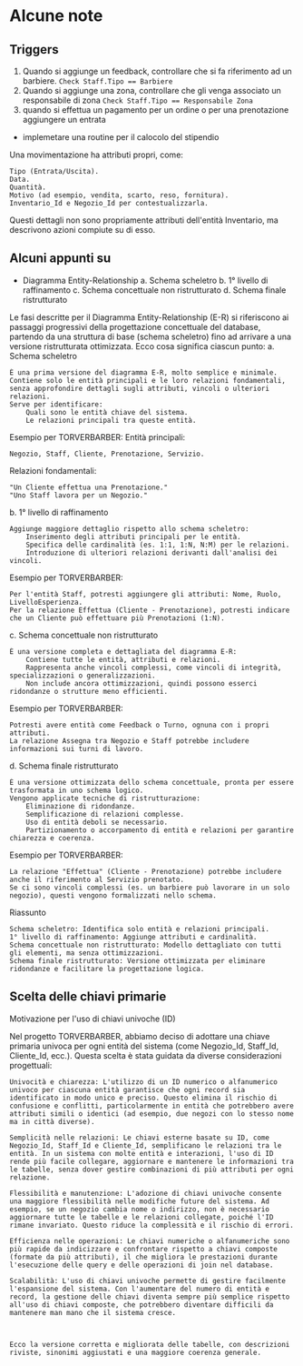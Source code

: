 # Alcune note

## Triggers

1. Quando si aggiunge un feedback, controllare che si fa riferimento ad un barbiere. `Check Staff.Tipo == Barbiere`
2. Quando si aggiunge una zona, controllare che gli venga associato un responsabile di zona `Check Staff.Tipo == Responsabile Zona`
3. quando si effettua un pagamento per un ordine o per una prenotazione aggiungere un entrata

- implemetare una routine per il calocolo del stipendio

Una movimentazione ha attributi propri, come:

    Tipo (Entrata/Uscita).
    Data.
    Quantità.
    Motivo (ad esempio, vendita, scarto, reso, fornitura).
    Inventario_Id e Negozio_Id per contestualizzarla.

Questi dettagli non sono propriamente attributi dell'entità Inventario, ma descrivono azioni compiute su di esso.

## Alcuni appunti su

- Diagramma Entity-Relationship
    a. Schema scheletro
    b. 1° livello di raffinamento
    c. Schema concettuale non ristrutturato
    d. Schema finale ristrutturato

Le fasi descritte per il Diagramma Entity-Relationship (E-R) si riferiscono ai passaggi progressivi della progettazione concettuale del database, partendo da una struttura di base (schema scheletro) fino ad arrivare a una versione ristrutturata ottimizzata. Ecco cosa significa ciascun punto:
a. Schema scheletro

    È una prima versione del diagramma E-R, molto semplice e minimale.
    Contiene solo le entità principali e le loro relazioni fondamentali, senza approfondire dettagli sugli attributi, vincoli o ulteriori relazioni.
    Serve per identificare:
        Quali sono le entità chiave del sistema.
        Le relazioni principali tra queste entità.

Esempio per TORVERBARBER: Entità principali:

    Negozio, Staff, Cliente, Prenotazione, Servizio.

Relazioni fondamentali:

    "Un Cliente effettua una Prenotazione."
    "Uno Staff lavora per un Negozio."

b. 1° livello di raffinamento

    Aggiunge maggiore dettaglio rispetto allo schema scheletro:
        Inserimento degli attributi principali per le entità.
        Specifica delle cardinalità (es. 1:1, 1:N, N:M) per le relazioni.
        Introduzione di ulteriori relazioni derivanti dall'analisi dei vincoli.

Esempio per TORVERBARBER:

    Per l'entità Staff, potresti aggiungere gli attributi: Nome, Ruolo, LivelloEsperienza.
    Per la relazione Effettua (Cliente - Prenotazione), potresti indicare che un Cliente può effettuare più Prenotazioni (1:N).

c. Schema concettuale non ristrutturato

    È una versione completa e dettagliata del diagramma E-R:
        Contiene tutte le entità, attributi e relazioni.
        Rappresenta anche vincoli complessi, come vincoli di integrità, specializzazioni o generalizzazioni.
        Non include ancora ottimizzazioni, quindi possono esserci ridondanze o strutture meno efficienti.

Esempio per TORVERBARBER:

    Potresti avere entità come Feedback o Turno, ognuna con i propri attributi.
    La relazione Assegna tra Negozio e Staff potrebbe includere informazioni sui turni di lavoro.

d. Schema finale ristrutturato

    È una versione ottimizzata dello schema concettuale, pronta per essere trasformata in uno schema logico.
    Vengono applicate tecniche di ristrutturazione:
        Eliminazione di ridondanze.
        Semplificazione di relazioni complesse.
        Uso di entità deboli se necessario.
        Partizionamento o accorpamento di entità e relazioni per garantire chiarezza e coerenza.

Esempio per TORVERBARBER:

    La relazione "Effettua" (Cliente - Prenotazione) potrebbe includere anche il riferimento al Servizio prenotato.
    Se ci sono vincoli complessi (es. un barbiere può lavorare in un solo negozio), questi vengono formalizzati nello schema.

Riassunto

    Schema scheletro: Identifica solo entità e relazioni principali.
    1° livello di raffinamento: Aggiunge attributi e cardinalità.
    Schema concettuale non ristrutturato: Modello dettagliato con tutti gli elementi, ma senza ottimizzazioni.
    Schema finale ristrutturato: Versione ottimizzata per eliminare ridondanze e facilitare la progettazione logica.

## Scelta delle chiavi primarie

Motivazione per l'uso di chiavi univoche (ID)

Nel progetto TORVERBARBER, abbiamo deciso di adottare una chiave primaria univoca per ogni entità del sistema (come Negozio_Id, Staff_Id, Cliente_Id, ecc.). Questa scelta è stata guidata da diverse considerazioni progettuali:

    Univocità e chiarezza: L'utilizzo di un ID numerico o alfanumerico univoco per ciascuna entità garantisce che ogni record sia identificato in modo unico e preciso. Questo elimina il rischio di confusione e conflitti, particolarmente in entità che potrebbero avere attributi simili o identici (ad esempio, due negozi con lo stesso nome ma in città diverse).

    Semplicità nelle relazioni: Le chiavi esterne basate su ID, come Negozio_Id, Staff_Id e Cliente_Id, semplificano le relazioni tra le entità. In un sistema con molte entità e interazioni, l'uso di ID rende più facile collegare, aggiornare e mantenere le informazioni tra le tabelle, senza dover gestire combinazioni di più attributi per ogni relazione.

    Flessibilità e manutenzione: L'adozione di chiavi univoche consente una maggiore flessibilità nelle modifiche future del sistema. Ad esempio, se un negozio cambia nome o indirizzo, non è necessario aggiornare tutte le tabelle e le relazioni collegate, poiché l'ID rimane invariato. Questo riduce la complessità e il rischio di errori.

    Efficienza nelle operazioni: Le chiavi numeriche o alfanumeriche sono più rapide da indicizzare e confrontare rispetto a chiavi composte (formate da più attributi), il che migliora le prestazioni durante l'esecuzione delle query e delle operazioni di join nel database.

    Scalabilità: L'uso di chiavi univoche permette di gestire facilmente l'espansione del sistema. Con l'aumentare del numero di entità e record, la gestione delle chiavi diventa sempre più semplice rispetto all'uso di chiavi composte, che potrebbero diventare difficili da mantenere man mano che il sistema cresce.



    Ecco la versione corretta e migliorata delle tabelle, con descrizioni riviste, sinonimi aggiustati e una maggiore coerenza generale.

